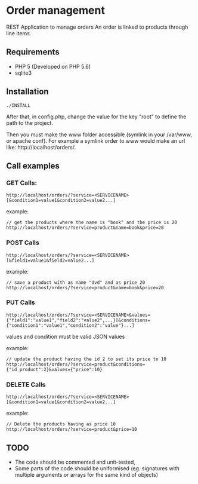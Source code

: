# Order management

REST Application to manage orders
An order is linked to products through line items.

## Requirements

- PHP 5 (Developed on PHP 5.6)
- sqlite3


## Installation

```
./INSTALL
```

After that, in config.php, change the value for the key "root" to define the path to the project.

Then you must make the www folder accessible (symlink in your /var/www, or apache conf).
For example a symlink order to www would make an url like: http://localhost/orders/.

## Call examples

### GET Calls:

```
http://localhost/orders/?service=<SERVICENAME>[&condition1=value1&condition2=value2...]
```

example:

```
// get the products where the name is "book" and the price is 20
http://localhost/orders/?service=product&name=book&price=20
```

### POST Calls

```
http://localhost/orders/?service=<SERVICENAME>[&field1=value1&field2=value2...]
```

example:

```
// save a product with as name "dvd" and as price 20
http://localhost/orders/?service=product&name=book&price=20
```

### PUT Calls

```
http://localhost/orders/?service=<SERVICENAME>&values={"field1":"value1","field2":"value2",...}[&conditions={"condition1":"value1","condition2":"value"}...]
```

values and condition must be valid JSON values

example:

```
// update the product having the id 2 to set its price to 10
http://localhost/orders/?service=product&conditions={"id_product":2}&values={"price":10}
```

### DELETE Calls

```
http://localhost/orders/?service=<SERVICENAME>[&condition1=value1&condition2=value2...]
```

example:

```
// Delete the products having as price 10
http://localhost/orders/?service=product&price=10
```

## TODO

- The code should be commented and unit-tested,
- Some parts of the code should be uniformised (eg. signatures with multiple arguments or arrays for the same kind of objects)
